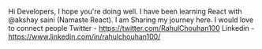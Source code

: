 Hi Developers,
I hope you're doing well. I have been learning React with @akshay saini (Namaste React).
I am Sharing my journey here.
I would love to connect people
Twitter - https://twitter.com/RahulChouhan100
Linkedin - https://www.linkedin.com/in/rahulchouhan100/
